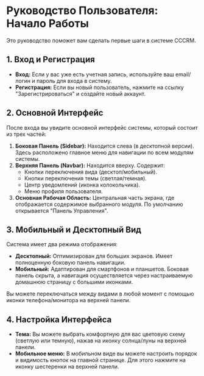 # Руководство Пользователя: Начало Работы

Это руководство поможет вам сделать первые шаги в системе CCCRM.

## 1. Вход и Регистрация

*   **Вход:** Если у вас уже есть учетная запись, используйте ваш email/логин и пароль для входа в систему.
*   **Регистрация:** Если вы новый пользователь, нажмите на ссылку "Зарегистрироваться" и создайте новый аккаунт.

## 2. Основной Интерфейс

После входа вы увидите основной интерфейс системы, который состоит из трех частей:

1.  **Боковая Панель (Sidebar):** Находится слева (в десктопной версии). Здесь расположено главное меню для навигации по всем модулям системы.
2.  **Верхняя Панель (Navbar):** Находится вверху. Содержит:
    *   Кнопки переключения вида (десктоп/мобильный).
    *   Кнопки переключения темы (светлая/темная).
    *   Центр уведомлений (иконка колокольчика).
    *   Меню профиля пользователя.
3.  **Основная Рабочая Область:** Центральная часть экрана, где отображается содержимое выбранного модуля. По умолчанию открывается "Панель Управления".

## 3. Мобильный и Десктопный Вид

Система имеет два режима отображения:

*   **Десктопный:** Оптимизирован для больших экранов. Имеет полноценную боковую панель навигации.
*   **Мобильный:** Адаптирован для смартфонов и планшетов. Боковая панель скрыта, а навигация осуществляется через настраиваемую домашнюю страницу с большими иконками.

Вы можете переключаться между видами в любой момент с помощью иконки телефона/монитора на верхней панели.

## 4. Настройка Интерфейса

*   **Тема:** Вы можете выбрать комфортную для вас цветовую схему (светлую или темную), нажав на иконку солнца/луны на верхней панели.
*   **Мобильное меню:** В мобильном виде вы можете настроить порядок и видимость кнопок на главной странице. Для этого нажмите на иконку шестеренки на верхней панели.